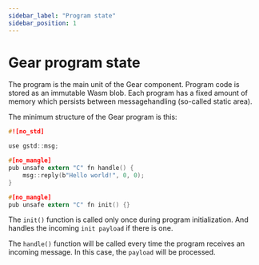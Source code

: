 ```yaml
---
sidebar_label: "Program state"
sidebar_position: 1
---
```


# Gear program state

The program is the main unit of the Gear component. Program code is stored as an immutable Wasm blob. Each program has a fixed amount of memory which persists between messagehandling (so-called static area).

The minimum structure of the Gear program is this:

```c
#![no_std]

use gstd::msg;

#[no_mangle]
pub unsafe extern "C" fn handle() {
    msg::reply(b"Hello world!", 0, 0);
}

#[no_mangle]
pub unsafe extern "C" fn init() {}

```

The `init()` function is called only once during program initialization. And handles the incoming `init payload` if there is one.

The `handle()` function will be called every time the program receives an incoming message. In this case, the `payload` will be processed.





